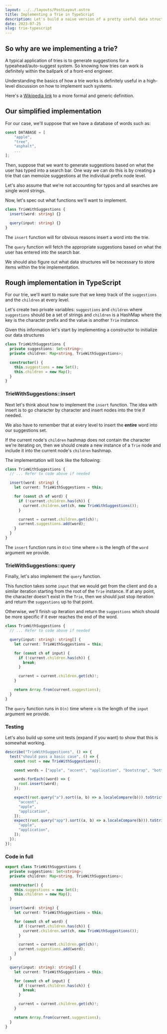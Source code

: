 ```yaml
---
layout: ../../layouts/PostLayout.astro
title: Implementing a Trie in TypeScript
description: Let's build a naive version of a pretty useful data structure
date: 2023-07-25
slug: trie-typescript
---
```


## So why are we implementing a trie?

A typical application of tries is to generate suggestions for a typeahead/auto-suggest system. So knowing how tries can work is definitely within the ballpark of a front-end engineer.

Understanding the basics of how a trie works is definitely useful in a high-level discussion on how to implement such systems.

Here's a [Wikipedia link](https://en.wikipedia.org/wiki/Trie) to a more formal and generic definition.

## Our simplified implementation

For our case, we'll suppose that we have a database of words such as:

```ts
const DATABASE = [
    "apple",
    "tree",
    "asphalt",
    ...
];
```

Then, suppose that we want to generate suggestions based on what
the user has typed into a search bar. One way we can do this is by creating a trie that can memoize suggestions at the individual prefix node level.

Let's also assume that we're not accounting for typos and all searches are single word strings.

Now, let's spec out what functions we'll want to implement.

```ts
class TrieWithSuggestions {
  insert(word: string) {}

  query(input: string) {}
}
```

The `insert` function will for obvious reasons insert a word into the trie.

The `query` function will fetch the appropriate suggestions based on what the user has entered into the search bar.

We should also figure out what data structures will be necessary to store items within the trie implementation.

## Rough implementation in TypeScript

For our trie, we'll want to make sure that we keep track of the `suggestions` and the `children` at every level.

Let's create two private variables: `suggestions` and `children` where `suggestions` should be a set of strings and `children` is a HashMap where the key is the character prefix and the value is another `Trie` instance.

Given this information let's start by implementing a constructor to initialize our data structures

```ts
class TrieWithSuggestions {
  private suggestions: Set<string>;
  private children: Map<string, TrieWithSuggestions>;

  constructor() {
    this.suggestions = new Set();
    this.children = new Map();
  }
}
```

### TrieWithSuggestions::insert

Next let's think about how to implement the `insert` function. The idea with insert is to go
character by character and insert nodes into the trie if needed.

We also have to remember that at every level to insert the **entire** word into our suggestions
set.

If the current node's `children` hashmap does not contain the character we're iterating on,
then we should create a new instance of a `Trie` node and include it into the current node's
`children` hashmap.

The implementation will look like the following:

```ts
class TrieWithSuggestions {
  // ... Refer to code above if needed

  insert(word: string) {
    let current: TrieWithSuggestions = this;

    for (const ch of word) {
      if (!current.children.has(ch)) {
        current.children.set(ch, new TrieWithSuggestions());
      }

      current = current.children.get(ch)!;
      current.suggestions.add(word);
    }
  }
}
```

The `insert` function runs in `O(n)` time where `n` is the length of the `word` argument we provide.

### TrieWithSuggestions::query

Finally, let's also implement the `query` function.

This function takes some `input` that we would get from the client and do a similar iteration starting from the root of the `Trie` instance. If at any point, the character doesn't exist in the `Trie`, then we should just stop iteration and return the `suggestions` up to that point.

Otherwise, we'll finish up iteration and return the `suggestions` which should be more specific if it ever reaches the end of the word.

```ts
class TrieWithSuggestions {
  // ... Refer to code above if needed

  query(input: string): string[] {
    let current: TrieWithSuggestions = this;

    for (const ch of input) {
      if (!current.children.has(ch)) {
        break;
      }

      current = current.children.get(ch)!;
    }

    return Array.from(current.suggestions);
  }
}
```

The `query` function runs in `O(n)` time where `n` is the length of the `input` argument we provide.

### Testing

Let's also build up some unit tests (expand if you want) to show that this is somewhat working.

```ts
describe("TrieWithSuggestions", () => {
  test("should pass a basic case", () => {
    const root = new TrieWithSuggestions();

    const words = ["apple", "accent", "application", "bootstrap", "bottom"];

    words.forEach((word) => {
      root.insert(word);
    });

    expect(root.query("a").sort((a, b) => a.localeCompare(b))).toStrictEqual([
      "accent",
      "apple",
      "application",
    ]);
    expect(root.query("app").sort((a, b) => a.localeCompare(b))).toStrictEqual([
      "apple",
      "application",
    ]);
  });
});
```

### Code in full

```ts
export class TrieWithSuggestions {
  private suggestions: Set<string>;
  private children: Map<string, TrieWithSuggestions>;

  constructor() {
    this.suggestions = new Set();
    this.children = new Map();
  }

  insert(word: string) {
    let current: TrieWithSuggestions = this;

    for (const ch of word) {
      if (!current.children.has(ch)) {
        current.children.set(ch, new TrieWithSuggestions());
      }

      current = current.children.get(ch)!;
      current.suggestions.add(word);
    }
  }

  query(input: string): string[] {
    let current: TrieWithSuggestions = this;

    for (const ch of input) {
      if (!current.children.has(ch)) {
        break;
      }

      current = current.children.get(ch)!;
    }

    return Array.from(current.suggestions);
  }
}
```